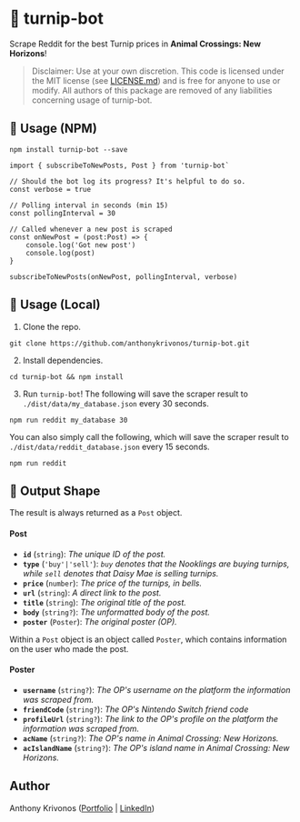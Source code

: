 # 🧄 turnip-bot

Scrape Reddit for the best Turnip prices in **Animal Crossings: New Horizons**!

> Disclaimer: Use at your own discretion. This code is licensed under the MIT license (see [LICENSE.md](LICENSE.md)) and is free for anyone to use or modify. All authors of this package are removed of any liabilities concerning usage of turnip-bot.

## 🐗 Usage (NPM)

`npm install turnip-bot --save`

```
import { subscribeToNewPosts, Post } from 'turnip-bot`

// Should the bot log its progress? It's helpful to do so.
const verbose = true

// Polling interval in seconds (min 15)
const pollingInterval = 30

// Called whenever a new post is scraped
const onNewPost = (post:Post) => {
    console.log('Got new post')
    console.log(post)
}

subscribeToNewPosts(onNewPost, pollingInterval, verbose)
```

## 🦝 Usage (Local)

1. Clone the repo.
```
git clone https://github.com/anthonykrivonos/turnip-bot.git
```

2. Install dependencies.
```
cd turnip-bot && npm install
```

3. Run `turnip-bot`! The following will save the scraper result to `./dist/data/my_database.json` every 30 seconds.
```
npm run reddit my_database 30
```
You can also simply call the following, which will save the scraper result to `./dist/data/reddit_database.json` every 15 seconds.
```
npm run reddit
```

## 🔷 Output Shape

The result is always returned as a `Post` object.

#### Post

- **`id`** (`string`): *The unique ID of the post.*
- **`type`** (`'buy'|'sell'`): *`buy` denotes that the Nooklings are buying turnips, while `sell` denotes that Daisy Mae is selling turnips.*
- **`price`** (`number`): *The price of the turnips, in bells.*
- **`url`** (`string`): *A direct link to the post.*
- **`title`** (`string`): *The original title of the post.*
- **`body`** (`string?`): *The unformatted body of the post.*
- **`poster`** (`Poster`): *The original poster (OP).*

Within a `Post` object is an object called `Poster`, which contains information on the user who made the post.

#### Poster

- **`username`** (`string?`): *The OP's username on the platform the information was scraped from.*
- **`friendCode`** (`string?`): *The OP's Nintendo Switch friend code*
- **`profileUrl`** (`string?`): *The link to the OP's profile on the platform the information was scraped from.*
- **`acName`** (`string?`): *The OP's name in Animal Crossing: New Horizons.*
- **`acIslandName`** (`string?`): *The OP's island name in Animal Crossing: New Horizons.*

## Author

Anthony Krivonos ([Portfolio](https://anthonykrivonos.com/) | [LinkedIn](https://linkedin.com/in/anthonykrivonos))